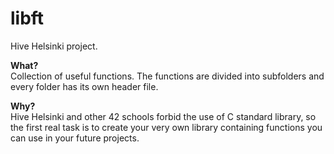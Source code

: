 # libft
Hive Helsinki project.

**What?**  
Collection of useful functions. The functions are divided into subfolders and every folder has its own header file.

**Why?**  
Hive Helsinki and other 42 schools forbid the use of C standard library, so the first real task is to create your very own library containing functions you can use in your future projects.
